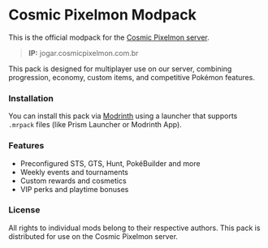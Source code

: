 # Cosmic Pixelmon Modpack

This is the official modpack for the [Cosmic Pixelmon server](https://jogar.cosmicpixelmon.com.br).

> **IP:** jogar.cosmicpixelmon.com.br

This pack is designed for multiplayer use on our server, combining progression, economy, custom items, and competitive Pokémon features.

### Installation

You can install this pack via [Modrinth](https://modrinth.com/modpack/SEU-LINK-AQUI) using a launcher that supports `.mrpack` files (like Prism Launcher or Modrinth App).

### Features

- Preconfigured STS, GTS, Hunt, PokéBuilder and more
- Weekly events and tournaments
- Custom rewards and cosmetics
- VIP perks and playtime bonuses

### License

All rights to individual mods belong to their respective authors. This pack is distributed for use on the Cosmic Pixelmon server.
